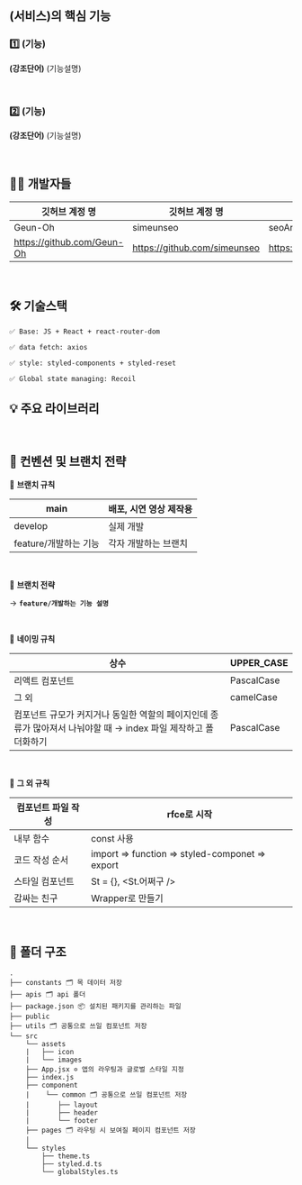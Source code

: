 ## (서비스)의 핵심 기능

### 1️⃣ (기능)

[]()

**(강조단어)** (기능설명)

<br />

### 2️⃣ (기능)

[]()

**(강조단어)** (기능설명)

<br />

## 👨‍💻 개발자들
| 깃허브 계정 명 | 깃허브 계정 명 | 깃허브 계정 명 |
| --- | --- | --- |
| Geun-Oh | simeunseo | seoAreum |
| https://github.com/Geun-Oh | https://github.com/simeunseo | https://github.com/Arooming |


<br />

## 🛠 기술스택

    ✅ Base: JS + React + react-router-dom

    ✅ data fetch: axios

    ✅ style: styled-components + styled-reset

    ✅ Global state managing: Recoil

## 💡 주요 라이브러리

<br />

## 📄 컨벤션 및 브랜치 전략

🚀 **브랜치 규칙**

| main | 배포, 시연 영상 제작용 |
| --- | --- |
| develop | 실제 개발 |
| feature/개발하는 기능 | 각자 개발하는 브랜치 |

<br />

🚀 **브랜치 전략**

→ <strong>`feature/개발하는 기능 설명`</strong>

<br />

🚀 **네이밍 규칙**

| 상수 | UPPER_CASE |
| --- | --- |
| 리액트 컴포넌트 | PascalCase |
| 그 외 | camelCase |
| 컴포넌트 규모가 커지거나 동일한 역할의 페이지인데 종류가 많아져서 나눠야할 때 → index 파일 제작하고 폴더화하기 | PascalCase |

<br />

🚀 **그 외 규칙**

| 컴포넌트 파일 작성 | rfce로 시작 |
| --- | --- |
| 내부 함수 | const 사용 |
| 코드 작성 순서 | import ⇒ function ⇒ styled-componet ⇒ export |
| 스타일 컴포넌트 | St = {}, <St.어쩌구 /> |
| 감싸는 친구 | Wrapper로 만들기 |

<br />

## 📁 폴더 구조
```
.
├── constants 🗂 목 데이터 저장
├── apis 🗂 api 폴더
├── package.json 📦 설치된 패키지를 관리하는 파일
├── public
├── utils 🗂 공통으로 쓰일 컴포넌트 저장
└── src
    └── assets
    |   ├── icon
    |   └── images
    ├── App.jsx ✡️ 앱의 라우팅과 글로벌 스타일 지정
    ├── index.js
    ├── component
    |    └── common 🗂 공통으로 쓰일 컴포넌트 저장
    |       ├── layout
    |       ├── header
    |       └── footer
    ├── pages 🗂 라우팅 시 보여질 페이지 컴포넌트 저장
    │   
    └── styles
        ├── theme.ts
        ├── styled.d.ts	
        └── globalStyles.ts
        
```
